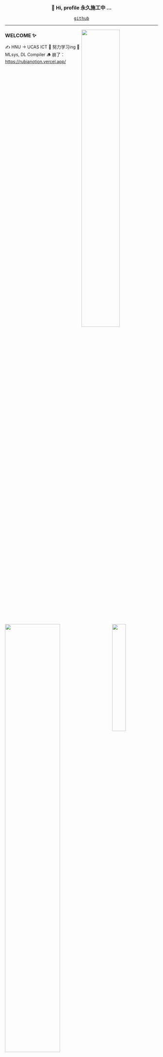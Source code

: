 <h3 align="center"> 👋 Hi, profile 永久施工中 ... </h3>

<p align="center">
  <samp>
    <a href="https://github.com/RubiaCx">github</a> 
<!--     <a href="https://space.bilibili.com/1819812">bilibili</a> ∙
    <a href="https://blog.csdn.net/RubiaC">csdn</a> -->
  </samp>
</p>

---
<img align="right" src="https://github-readme-stats.vercel.app/api?username=RubiaCx&show_icons=true&hide_border=true&theme=flag-india" width="50%">

### WELCOME ✨

✍️ HNU -> UCAS ICT
🌱 努力学习ing
💬 MLsys, DL Compiler
🪵 崩了：https://rubianotion.vercel.app/

&emsp;&emsp; 

<img align="left" src="https://github-profile-summary-cards.vercel.app/api/cards/profile-details?username=rubiacx&theme=transparent" width="60%"> 
<img align="right" src="https://github-readme-stats.vercel.app/api/top-langs/?username=RubiaCx&show_icons=true&hide_border=true&theme=flag-india" width="30%"> 

<!-- <div align="center"> <img src="https://github-profile-trophy.vercel.app/?username=RubiaCx" /> </div> -->
